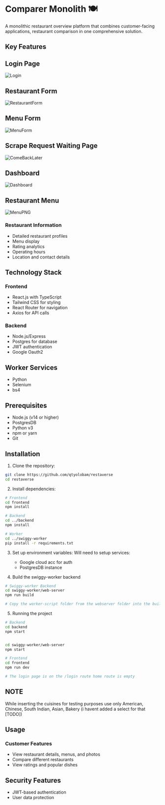 # Comparer Monolith 🍽️

A monolithic restaurant overview platform that combines customer-facing applications, restaurant comparison in one comprehensive solution.

## Key Features

## Login Page

![Login](https://github.com/user-attachments/assets/e9477889-2e6c-42c3-bca0-b5dc6efba6c3)


## Restaurant Form

![RestaurantForm](https://github.com/user-attachments/assets/6a304eaf-5e63-44b0-b091-5526a0996db7)



## Menu Form

![MenuForm](https://github.com/user-attachments/assets/54a8445c-f450-42c7-a994-1c75a88b88ab)


## Scrape Request Waiting Page

![ComeBackLater](https://github.com/user-attachments/assets/6d6a90a3-2617-4cf1-a073-6e924868a58d)


## Dashboard

![Dashboard](https://github.com/user-attachments/assets/4d9bb59a-8c80-4cf3-8f5f-6863a9c38c11)


## Restaurant Menu


![MenuPNG](https://github.com/user-attachments/assets/ad3f0420-c47e-4437-bfd1-bbe84bb96bc8)


### Restaurant Information

- Detailed restaurant profiles
- Menu display
- Rating analytics
- Operating hours
- Location and contact details

## Technology Stack

### Frontend

- React.js with TypeScript
- Tailwind CSS for styling
- React Router for navigation
- Axios for API calls

### Backend

- Node.js/Express
- Postgres for database
- JWT authentication
- Google Oauth2

## Worker Services

- Python
- Selenium
- bs4

## Prerequisites

- Node.js (v14 or higher)
- PostgresDB
- Python v3
- npm or yarn
- Git

## Installation

1. Clone the repository:

```bash
git clone https://github.com/qtyolobam/restaverse
cd restaverse
```

2. Install dependencies:

```bash
# Frontend
cd frontend
npm install

# Backend
cd ../backend
npm install

# Worker
cd ../swiggy-worker
pip install -r requirements.txt
```

3. Set up environment variables:
   Will need to setup services:

   - Google cloud acc for auth
   - PostgresDB instance
  
4. Build the swiggy-worker backend
```bash
# Swiggy-worker Backend
cd swiggy-worker/web-server
npm run build

# Copy the worker-script folder from the webserver folder into the build folder(dist/jobs)
```

5. Running the project
```bash
# Backend
cd backend
npm start


cd swiggy-worker/web-server
npm start

# Frontend
cd frontend
npm run dev

# The login page is on the /login route home route is empty
```
## NOTE
While inserting the cuisines for testing purposes use only American, Chinese, South Indian, Asian, Bakery (i havent added a select for that [TODO])



## Usage

### Customer Features

- View restaurant details, menus, and photos
- Compare different restaurants
- View ratings and popular dishes

## Security Features

- JWT-based authentication
- User data protection
